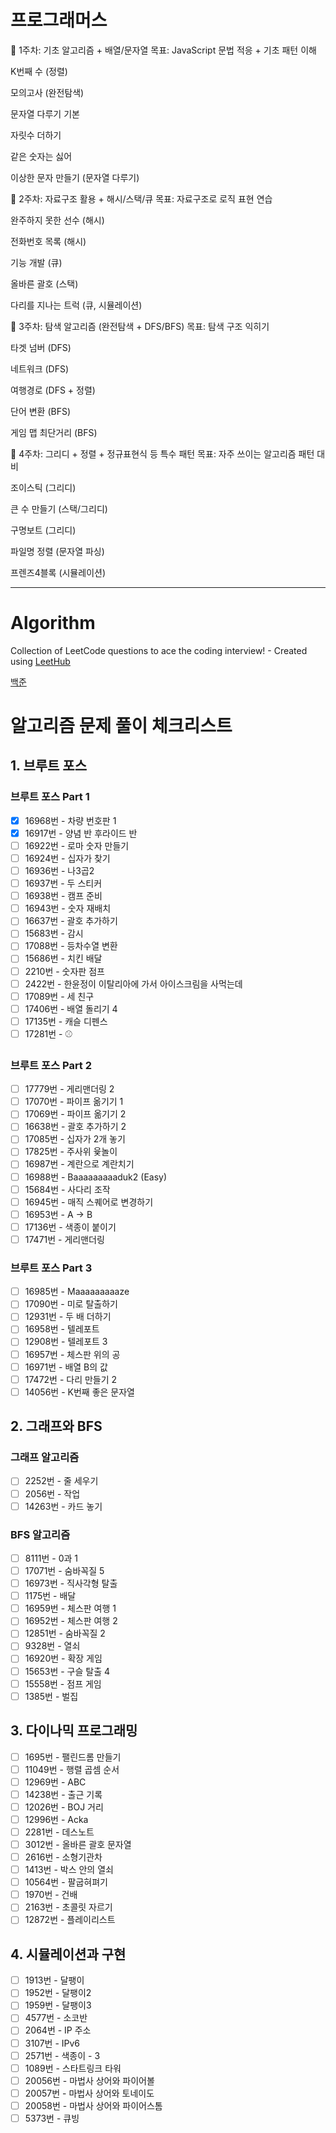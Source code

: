 # 프로그래머스 
🔹 1주차: 기초 알고리즘 + 배열/문자열
목표: JavaScript 문법 적응 + 기초 패턴 이해

 K번째 수 (정렬)

 모의고사 (완전탐색)

 문자열 다루기 기본

 자릿수 더하기

 같은 숫자는 싫어

 이상한 문자 만들기 (문자열 다루기)

🔹 2주차: 자료구조 활용 + 해시/스택/큐
목표: 자료구조로 로직 표현 연습

 완주하지 못한 선수 (해시)

 전화번호 목록 (해시)

 기능 개발 (큐)

 올바른 괄호 (스택)

 다리를 지나는 트럭 (큐, 시뮬레이션)

🔹 3주차: 탐색 알고리즘 (완전탐색 + DFS/BFS)
목표: 탐색 구조 익히기

 타겟 넘버 (DFS)

 네트워크 (DFS)

 여행경로 (DFS + 정렬)

 단어 변환 (BFS)

 게임 맵 최단거리 (BFS)

🔹 4주차: 그리디 + 정렬 + 정규표현식 등 특수 패턴
목표: 자주 쓰이는 알고리즘 패턴 대비

 조이스틱 (그리디)

 큰 수 만들기 (스택/그리디)

 구명보트 (그리디)

 파일명 정렬 (문자열 파싱)

 프렌즈4블록 (시뮬레이션)




--- 

# Algorithm

Collection of LeetCode questions to ace the coding interview! - Created using [LeetHub](https://github.com/QasimWani/LeetHub)

[백준](https://code.plus/course/53)

# 알고리즘 문제 풀이 체크리스트

## 1. 브루트 포스

### 브루트 포스 Part 1

- [x] 16968번 - 차량 번호판 1
- [x] 16917번 - 양념 반 후라이드 반
- [ ] 16922번 - 로마 숫자 만들기
- [ ] 16924번 - 십자가 찾기
- [ ] 16936번 - 나3곱2
- [ ] 16937번 - 두 스티커
- [ ] 16938번 - 캠프 준비
- [ ] 16943번 - 숫자 재배치
- [ ] 16637번 - 괄호 추가하기
- [ ] 15683번 - 감시
- [ ] 17088번 - 등차수열 변환
- [ ] 15686번 - 치킨 배달
- [ ] 2210번 - 숫자판 점프
- [ ] 2422번 - 한윤정이 이탈리아에 가서 아이스크림을 사먹는데
- [ ] 17089번 - 세 친구
- [ ] 17406번 - 배열 돌리기 4
- [ ] 17135번 - 캐슬 디펜스
- [ ] 17281번 - ⚾

### 브루트 포스 Part 2

- [ ] 17779번 - 게리맨더링 2
- [ ] 17070번 - 파이프 옮기기 1
- [ ] 17069번 - 파이프 옮기기 2
- [ ] 16638번 - 괄호 추가하기 2
- [ ] 17085번 - 십자가 2개 놓기
- [ ] 17825번 - 주사위 윷놀이
- [ ] 16987번 - 계란으로 계란치기
- [ ] 16988번 - Baaaaaaaaaduk2 (Easy)
- [ ] 15684번 - 사다리 조작
- [ ] 16945번 - 매직 스퀘어로 변경하기
- [ ] 16953번 - A → B
- [ ] 17136번 - 색종이 붙이기
- [ ] 17471번 - 게리맨더링

### 브루트 포스 Part 3

- [ ] 16985번 - Maaaaaaaaaze
- [ ] 17090번 - 미로 탈출하기
- [ ] 12931번 - 두 배 더하기
- [ ] 16958번 - 텔레포트
- [ ] 12908번 - 텔레포트 3
- [ ] 16957번 - 체스판 위의 공
- [ ] 16971번 - 배열 B의 값
- [ ] 17472번 - 다리 만들기 2
- [ ] 14056번 - K번째 좋은 문자열

## 2. 그래프와 BFS

### 그래프 알고리즘

- [ ] 2252번 - 줄 세우기
- [ ] 2056번 - 작업
- [ ] 14263번 - 카드 놓기

### BFS 알고리즘

- [ ] 8111번 - 0과 1
- [ ] 17071번 - 숨바꼭질 5
- [ ] 16973번 - 직사각형 탈출
- [ ] 1175번 - 배달
- [ ] 16959번 - 체스판 여행 1
- [ ] 16952번 - 체스판 여행 2
- [ ] 12851번 - 숨바꼭질 2
- [ ] 9328번 - 열쇠
- [ ] 16920번 - 확장 게임
- [ ] 15653번 - 구슬 탈출 4
- [ ] 15558번 - 점프 게임
- [ ] 1385번 - 벌집

## 3. 다이나믹 프로그래밍

- [ ] 1695번 - 팰린드롬 만들기
- [ ] 11049번 - 행렬 곱셈 순서
- [ ] 12969번 - ABC
- [ ] 14238번 - 출근 기록
- [ ] 12026번 - BOJ 거리
- [ ] 12996번 - Acka
- [ ] 2281번 - 데스노트
- [ ] 3012번 - 올바른 괄호 문자열
- [ ] 2616번 - 소형기관차
- [ ] 1413번 - 박스 안의 열쇠
- [ ] 10564번 - 팔굽혀펴기
- [ ] 1970번 - 건배
- [ ] 2163번 - 초콜릿 자르기
- [ ] 12872번 - 플레이리스트

## 4. 시뮬레이션과 구현

- [ ] 1913번 - 달팽이
- [ ] 1952번 - 달팽이2
- [ ] 1959번 - 달팽이3
- [ ] 4577번 - 소코반
- [ ] 2064번 - IP 주소
- [ ] 3107번 - IPv6
- [ ] 2571번 - 색종이 - 3
- [ ] 1089번 - 스타트링크 타워
- [ ] 20056번 - 마법사 상어와 파이어볼
- [ ] 20057번 - 마법사 상어와 토네이도
- [ ] 20058번 - 마법사 상어와 파이어스톰
- [ ] 5373번 - 큐빙
